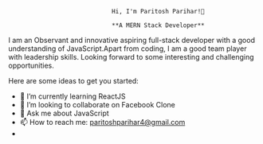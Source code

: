                                  Hi, I'm Paritosh Parihar!👋
 
                                 **A MERN Stack Developer**

I am an Observant and innovative aspiring full-stack developer with a good understanding of JavaScript.Apart from coding, I am a good team player with leadership skills. Looking forward to some interesting and challenging opportunities.

Here are some ideas to get you started:

- 🌱 I’m currently learning ReactJS
- 👯 I’m looking to collaborate on Facebook Clone
- 💬 Ask me about JavaScript
- 📫 How to reach me: paritoshparihar4@gmail.com
- 


